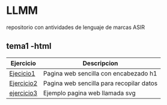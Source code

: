 # LLMM
repositorio con antividades de lenguaje de marcas ASIR
## tema1 -html
Ejercicio | Descripcion
----------|------------
[Ejecicio1](tema1/ejercicio1.html) | Pagina web sencilla con encabezado h1
[Ejercicio2](tema1/ejercicio2.xml) | Pagina web sencilla para recopilar datos
[ejercicio3](tema1/ejercicio2.svj)  | Ejemplo pagina web llamada svg
